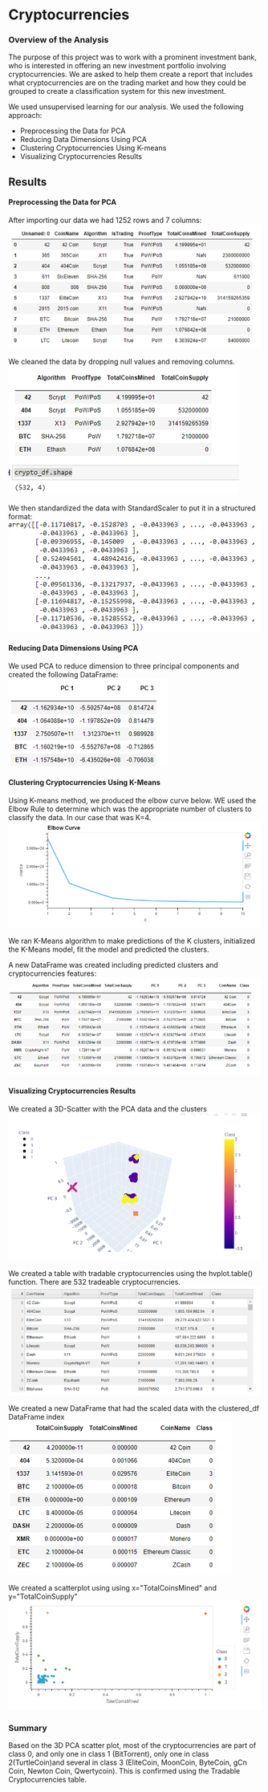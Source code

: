 # Cryptocurrencies

### Overview of the Analysis
The purpose of this project was to work with a prominent investment bank, who is interested in offering an new investment portfolio involving cryptocurrencies. We are asked to help them create a report that includes what cryptocurrencies are on the trading market and how they could be grouped to create a classification system for this new investment.

We used unsupervised learning for our analysis. We used the following approach:
- Preprocessing the Data for PCA
- Reducing Data Dimensions Using PCA
- Clustering Cryptocurrencies Using K-means
- Visualizing Cryptocurrencies Results

## Results

#### Preprocessing the Data for PCA

After importing our data we had 1252 rows and 7 columns: 
![Imported Data](Resources/images/importeddataframe1.png)

We cleaned the data by dropping null values and removing columns.
![Cleaned Data](resources/images/cleaneddataframe.png)

We then standardized the data with StandardScaler to put it in a structured format:
![Standardize Data](resources/images/standardizeddata.png)

####  Reducing Data Dimensions Using PCA

We used PCA to reduce dimension to three principal components and created the following DataFrame:
![PCA Data](resources/images/pca.png)

####  Clustering Cryptocurrencies Using K-Means

Using K-means method, we produced the elbow curve below. WE used the Elbow Rule to determine which was the appropriate number of clusters to classify the data. In our case that was K=4.
![Elbow Data](resources/images/elbow.png)

We ran K-Means algorithm to make predictions of the K clusters, initialized the K-Means model, fit the model and predicted the clusters.

A new DataFrame was created including predicted clusters and cryptocurrencies features:
![Clustered Data](resources/images/clustereddf.png)

####  Visualizing Cryptocurrencies Results

We created a 3D-Scatter with the PCA data and the clusters
![Crypto visualization](resources/images/cryptovisual.png)

We created a table with tradable cryptocurrencies using the hvplot.table() function. There are 532 tradeable cryptocurrencies.
![Tradable cryptocurrencies](resources/images/tradablecurrencies.png)

We created a new DataFrame that had the scaled data with the clustered_df DataFrame index
![Plot df](resources/images/plotdf.png)

We created a scatterplot using using x="TotalCoinsMined" and y="TotalCoinSupply"
![scatter plot](resources/images/plotdf_scatter.png)

### Summary

Based on the 3D PCA scatter plot, most of the cryptocurrencies are part of class 0, and only one in class 1 (BitTorrent), only one in class 2(TurtleCoin)and several in class 3 (EliteCoin, MoonCoin, ByteCoin, gCn Coin, Newton Coin, Qwertycoin). This is confirmed using the Tradable Cryptocurrencies table.